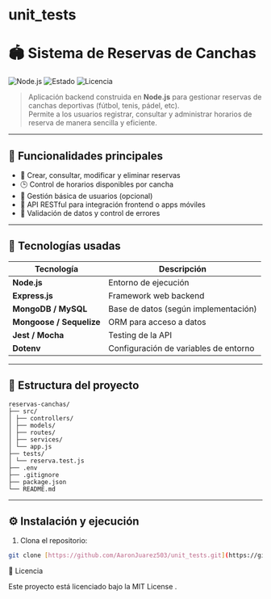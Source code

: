 # unit_tests

# 🏟️ Sistema de Reservas de Canchas

![Node.js](https://img.shields.io/badge/Node.js-18.x-green?logo=node.js)
![Estado](https://img.shields.io/badge/estado-en%20desarrollo-yellow)
![Licencia](https://img.shields.io/badge/licencia-MIT-blue)

> Aplicación backend construida en **Node.js** para gestionar reservas de canchas deportivas (fútbol, tenis, pádel, etc).  
> Permite a los usuarios registrar, consultar y administrar horarios de reserva de manera sencilla y eficiente.

---

## 📌 Funcionalidades principales

- 📅 Crear, consultar, modificar y eliminar reservas
- 🕒 Control de horarios disponibles por cancha
- 👥 Gestión básica de usuarios (opcional)
- 📄 API RESTful para integración frontend o apps móviles
- 🔐 Validación de datos y control de errores

---

## 🚀 Tecnologías usadas

| Tecnología | Descripción |
|------------|-------------|
| **Node.js** | Entorno de ejecución |
| **Express.js** | Framework web backend |
| **MongoDB / MySQL** | Base de datos (según implementación) |
| **Mongoose / Sequelize** | ORM para acceso a datos |
| **Jest / Mocha** | Testing de la API |
| **Dotenv** | Configuración de variables de entorno |

---

## 📁 Estructura del proyecto
```
reservas-canchas/
├── src/
│ ├── controllers/
│ ├── models/
│ ├── routes/
│ ├── services/
│ └── app.js
├── tests/
│ └── reserva.test.js
├── .env
├── .gitignore
├── package.json
└── README.md
```
---

## ⚙️ Instalación y ejecución

1. Clona el repositorio:

```bash
git clone [https://github.com/AaronJuarez503/unit_tests.git](https://github.com/AaronJuarez503/unit_tests.git)
```
  📝 Licencia

Este proyecto está licenciado bajo la MIT License
.
